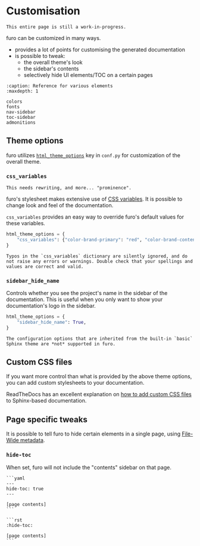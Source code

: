 # Customisation

```{todo}
This entire page is still a work-in-progress.
```

furo can be customized in many ways.

- provides a lot of points for customising the generated documentation
- is possible to tweak:
  - the overall theme's look
  - the sidebar's contents
  - selectively hide UI elements/TOC on a certain pages

```{toctree}
:caption: Reference for various elements
:maxdepth: 1

colors
fonts
nav-sidebar
toc-sidebar
admonitions
```

## Theme options

furo utilizes [`html_theme_options`][sphinx-html-theme-options] key in `conf.py` for customization of the overall theme.

### `css_variables`

```{todo}
This needs rewriting, and more... "prominence".
```

furo's stylesheet makes extensive use of [CSS variables][css-variables]. It is possible to change look and feel of the documentation.

`css_variables` provides an easy way to override furo's default values for these variables.

```python
html_theme_options = {
    "css_variables": {"color-brand-primary": "red", "color-brand-content": "#CC3333",}
}
```

```{note}
Typos in the `css_variables` dictionary are silently ignored, and do not raise any errors or warnings. Double check that your spellings and values are correct and valid.
```

### `sidebar_hide_name`

Controls whether you see the project's name in the sidebar of the documentation. This is useful when you only want to show your documentation's logo in the sidebar.

```python
html_theme_options = {
    "sidebar_hide_name": True,
}
```

```{important}
The configuration options that are inherited from the built-in `basic` Sphinx theme are *not* supported in furo.
```

## Custom CSS files

If you want more control than what is provided by the above theme options, you can add custom stylesheets to your documentation.

ReadTheDocs has an excellent explanation on [how to add custom CSS files][sphinx-custom-css] to Sphinx-based documentation.

## Page specific tweaks

It is possible to tell furo to hide certain elements in a single page, using [File-Wide metadata][sphinx-file-wide-metadata].

### `hide-toc`

When set, furo will not include the "contents" sidebar on that page.

````{tabbed} MyST (Markdown)
```yaml
---
hide-toc: true
---

[page contents]
```
````

````{tabbed} reStructuredText
```rst
:hide-toc:

[page contents]
```
````

[css-variables]: https://developer.mozilla.org/en-US/docs/Web/CSS/Using_CSS_custom_properties
[sphinx-html-theme-options]: https://www.sphinx-doc.org/en/master/usage/configuration.html#confval-html_theme_options
[sphinx-custom-css]: https://docs.readthedocs.io/en/stable/guides/adding-custom-css.html
[sphinx-file-wide-metadata]: https://www.sphinx-doc.org/en/master/usage/restructuredtext/field-lists.html#metadata
